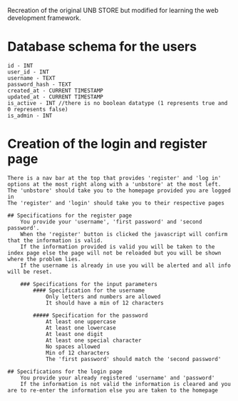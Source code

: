 Recreation of the original UNB STORE but modified for learning the web development framework.

# Database schema for the users
    id - INT
    user_id - INT
    username - TEXT
    password_hash - TEXT
    created_at - CURRENT TIMESTAMP
    updated_at - CURRENT TIMESTAMP
    is_active - INT //there is no boolean datatype (1 represents true and 0 represents false)
    is_admin - INT

# Creation of the login and register page
    There is a nav bar at the top that provides 'register' and 'log in' options at the most right along with a 'unbstore' at the most left.
    The 'unbstore' should take you to the homepage provided you are logged in
    The 'register' and 'login' should take you to their respective pages

    ## Specifications for the register page
        You provide your 'username', 'first password' and 'second password'.
        When the 'register' button is clicked the javascript will confirm that the information is valid.
        If the information provided is valid you will be taken to the index page else the page will not be reloaded but you will be shown where the problem lies.
        If the username is already in use you will be alerted and all info will be reset.

        ### Specifications for the input parameters
            #### Specification for the username
                Only letters and numbers are allowed
                It should have a min of 12 characters
            
            ##### Specification for the password
                At least one uppercase
                At least one lowercase
                At least one digit
                At least one special character
                No spaces allowed
                Min of 12 characters
                The 'first password' should match the 'second password'

    ## Specifications for the login page
        You provide your already registered 'username' and 'password'
        If the information is not valid the information is cleared and you are to re-enter the information else you are taken to the homepage